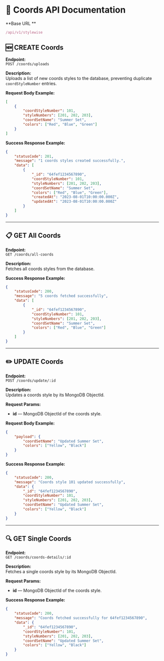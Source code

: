 # 📄 Coords API Documentation

**Base  URL **
```js
/api/v1/stylewise
```

## 🆕 CREATE Coords

**Endpoint:**  
`POST /coords/uploads`

**Description:**  
Uploads a list of new coords styles to the database, preventing duplicate `coordStyleNumber` entries.

**Request Body Example:**
```json
[
    {
        "coordStyleNumber": 101,
        "styleNumbers": [201, 202, 203],
        "coordSetName": "Summer Set",
        "colors": ["Red", "Blue", "Green"]
    }
]
```

**Success Response Example:**
```json
{
    "statusCode": 201,
    "message": "1 coords styles created successfully.",
    "data": [
        {
            "_id": "64fef1234567890",
            "coordStyleNumber": 101,
            "styleNumbers": [201, 202, 203],
            "coordSetName": "Summer Set",
            "colors": ["Red", "Blue", "Green"],
            "createdAt": "2023-08-01T10:00:00.000Z",
            "updatedAt": "2023-08-01T10:00:00.000Z"
        }
    ]
}
```

---

## 📋 GET All Coords

**Endpoint:**  
`GET /coords/all-coords`

**Description:**  
Fetches all coords styles from the database.

**Success Response Example:**
```json
{
    "statusCode": 200,
    "message": "5 coords fetched successfully",
    "data": [
        {
            "_id": "64fef1234567890",
            "coordStyleNumber": 101,
            "styleNumbers": [201, 202, 203],
            "coordSetName": "Summer Set",
            "colors": ["Red", "Blue", "Green"]
        }
    ]
}
```

---

## ✏️ UPDATE Coords

**Endpoint:**  
`POST /coords/update/:id`

**Description:**  
Updates a coords style by its MongoDB ObjectId.

**Request Params:**  
- **id** — MongoDB ObjectId of the coords style.

**Request Body Example:**
```json
{
    "payload": {
        "coordSetName": "Updated Summer Set",
        "colors": ["Yellow", "Black"]
    }
}
```

**Success Response Example:**
```json
{
    "statusCode": 200,
    "message": "Coords style 101 updated successfully",
    "data": {
        "_id": "64fef1234567890",
        "coordStyleNumber": 101,
        "styleNumbers": [201, 202, 203],
        "coordSetName": "Updated Summer Set",
        "colors": ["Yellow", "Black"]
    }
}
```

---

## 🔍 GET Single Coords

**Endpoint:**  
`GET /coords/coords-details/:id`

**Description:**  
Fetches a single coords style by its MongoDB ObjectId.

**Request Params:**  
- **id** — MongoDB ObjectId of the coords style.

**Success Response Example:**
```json
{
    "statusCode": 200,
    "message": "Coords fetched successfully for 64fef1234567890",
    "data": {
        "_id": "64fef1234567890",
        "coordStyleNumber": 101,
        "styleNumbers": [201, 202, 203],
        "coordSetName": "Updated Summer Set",
        "colors": ["Yellow", "Black"]
    }
}
```
